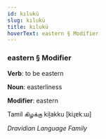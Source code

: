 ```yaml
---
id: kılukü
slug: kılukü
title: kılukü
hoverText: eastern § Modifier
---
```


### eastern § Modifier

**Verb**: to be eastern

**Noun**: easterliness

**Modifier**: eastern

Tamil கிழக்கு kiḻakku [kiɻɐkːɯ]

*Dravidian Language Family*